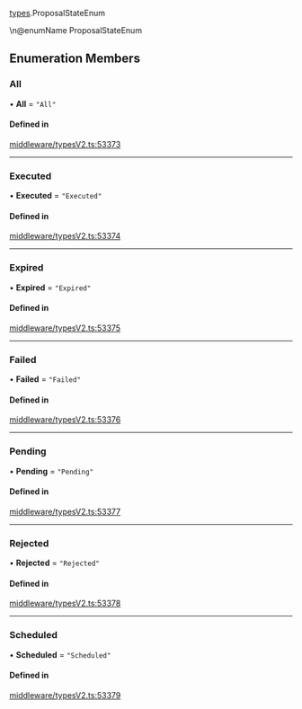 [types](../../Modules/Types/Types.md).ProposalStateEnum

\n@enumName ProposalStateEnum

## Enumeration Members

### All

• **All** = ``"All"``

#### Defined in

[middleware/typesV2.ts:53373](https://github.com/PolymeshAssociation/polymesh-sdk/blob/15be87e8/src/middleware/typesV2.ts#L53373)

___

### Executed

• **Executed** = ``"Executed"``

#### Defined in

[middleware/typesV2.ts:53374](https://github.com/PolymeshAssociation/polymesh-sdk/blob/15be87e8/src/middleware/typesV2.ts#L53374)

___

### Expired

• **Expired** = ``"Expired"``

#### Defined in

[middleware/typesV2.ts:53375](https://github.com/PolymeshAssociation/polymesh-sdk/blob/15be87e8/src/middleware/typesV2.ts#L53375)

___

### Failed

• **Failed** = ``"Failed"``

#### Defined in

[middleware/typesV2.ts:53376](https://github.com/PolymeshAssociation/polymesh-sdk/blob/15be87e8/src/middleware/typesV2.ts#L53376)

___

### Pending

• **Pending** = ``"Pending"``

#### Defined in

[middleware/typesV2.ts:53377](https://github.com/PolymeshAssociation/polymesh-sdk/blob/15be87e8/src/middleware/typesV2.ts#L53377)

___

### Rejected

• **Rejected** = ``"Rejected"``

#### Defined in

[middleware/typesV2.ts:53378](https://github.com/PolymeshAssociation/polymesh-sdk/blob/15be87e8/src/middleware/typesV2.ts#L53378)

___

### Scheduled

• **Scheduled** = ``"Scheduled"``

#### Defined in

[middleware/typesV2.ts:53379](https://github.com/PolymeshAssociation/polymesh-sdk/blob/15be87e8/src/middleware/typesV2.ts#L53379)
